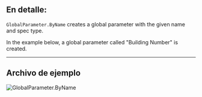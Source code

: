 ## En detalle:
`GlobalParameter.ByName` creates a global parameter with the given name and spec type.

In the example below, a global parameter called "Building Number" is created.
___
## Archivo de ejemplo

![GlobalParameter.ByName](./Revit.Elements.GlobalParameter.ByName_img.jpg)
